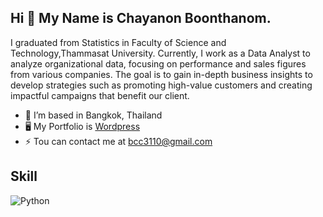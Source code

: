 ## Hi 👋 My Name is Chayanon Boonthanom.
I graduated from Statistics in Faculty of Science and Technology,Thammasat University.
Currently, I work as a Data Analyst to analyze organizational data, focusing on performance and sales figures from various companies. 
The goal is to gain in-depth business insights to develop strategies such as promoting high-value customers and creating impactful campaigns that benefit our client.

- 🔭 I’m based in Bangkok, Thailand
- 🖥️ My Portfolio is [Wordpress](https://chayanonboo.com/)
- ⚡ Tou can contact me at bcc3110@gmail.com

## Skill
![Python](https://img.shields.io/badge/Python-3776AB?style=for-the-badge&logo=python&logoColor=white)
<!--
**Chayanonboo/Chayanonboo** is a ✨ _special_ ✨ repository because its `README.md` (this file) appears on your GitHub profile.

Here are some ideas to get you started:

- 
- 🌱 I’m currently learning ...
- 👯 I’m looking to collaborate on ...
- 🤔 I’m looking for help with ...
- 💬 Ask me about ...
- 📫 How to reach me: ...
- 😄 Pronouns: ...
- ⚡ Fun fact: ...
-->
